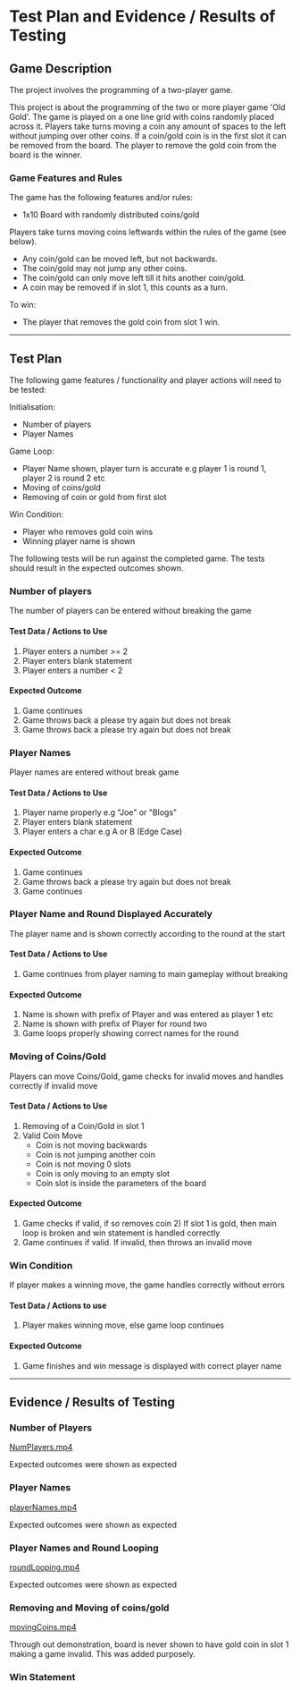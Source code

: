 # Test Plan and Evidence / Results of Testing

## Game Description

The project involves the programming of a two-player game.

This project is about the programming of the two or more player game 'Old Gold'. 
The game is played on a one line grid with coins randomly placed across it. 
Players take turns moving a coin any amount of spaces to the left without jumping over other coins. 
If a coin/gold coin is in the first slot it can be removed from the board. 
The player to remove the gold coin from the board is the winner.

### Game Features and Rules

The game has the following features and/or rules:

- 1x10 Board with randomly distributed coins/gold

Players take turns moving coins leftwards within the rules of the game (see below).

- Any coin/gold can be moved left, but not backwards.
- The coin/gold may not jump any other coins.
- The coin/gold can only move left till it hits another coin/gold.
- A coin may be removed if in slot 1, this counts as a turn.

To win:
- The player that removes the gold coin from slot 1 win.

---

## Test Plan

The following game features / functionality and player actions will need to be tested:

Initialisation:
- Number of players
- Player Names

Game Loop:
- Player Name shown, player turn is accurate e.g player 1 is round 1, player 2 is round 2 etc
- Moving of coins/gold
- Removing of coin or gold from first slot

Win Condition:
- Player who removes gold coin wins 
- Winning player name is shown

The following tests will be run against the completed game. The tests should result in the expected outcomes shown.


### Number of players

The number of players can be entered without breaking the game

#### Test Data / Actions to Use

1) Player enters a number >= 2
2) Player enters blank statement
3) Player enters a number < 2

#### Expected Outcome

1) Game continues
2) Game throws back a please try again but does not break
3) Game throws back a please try again but does not break


### Player Names

Player names are entered without break game

#### Test Data / Actions to Use

1) Player name properly e.g "Joe" or "Blogs"
2) Player enters blank statement
3) Player enters a char e.g A or B (Edge Case)

#### Expected Outcome

1) Game continues
2) Game throws back a please try again but does not break
3) Game continues



### Player Name and Round Displayed Accurately

The player name and is shown correctly according to the round at the start

#### Test Data / Actions to Use

1) Game continues from player naming to main gameplay without breaking

#### Expected Outcome

1) Name is shown with prefix of Player and was entered as player 1 etc
2) Name is shown with prefix of Player for round two
3) Game loops properly showing correct names for the round


### Moving of Coins/Gold

Players can move Coins/Gold, game checks for invalid moves and handles correctly if invalid move

#### Test Data / Actions to Use

1) Removing of a Coin/Gold in slot 1
2) Valid Coin Move
   - Coin is not moving backwards
   - Coin is not jumping another coin
   - Coin is not moving 0 slots
   - Coin is only moving to an empty slot
   - Coin slot is inside the parameters of the board

#### Expected Outcome

1) Game checks if valid, if so removes coin
   2) If slot 1 is gold, then main loop is broken and win statement is handled correctly
2) Game continues if valid. If invalid, then throws an invalid move


### Win Condition

If player makes a winning move, the game handles correctly without errors

#### Test Data / Actions to use

1) Player makes winning move, else game loop continues

#### Expected Outcome

1) Game finishes and win message is displayed with correct player name

---


## Evidence / Results of Testing

### Number of Players

[NumPlayers.mp4](media%2FNumPlayers.mp4)

Expected outcomes were shown as expected


### Player Names

[playerNames.mp4](media%2FplayerNames.mp4)

Expected outcomes were shown as expected


### Player Names and Round Looping

[roundLooping.mp4](media%2FroundLooping.mp4)

Expected outcomes were shown as expected


### Removing and Moving of coins/gold

[movingCoins.mp4](media%2FmovingCoins.mp4)

Through out demonstration, board is never shown to have gold coin in slot 1 making a game invalid.
This was added purposely.

### Win Statement

